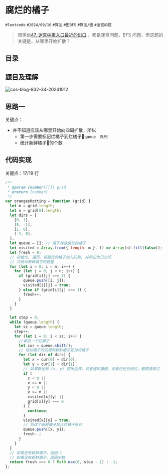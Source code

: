 
# 腐烂的橘子

`#leetcode`   `#2024/09/16`  `#算法`  `#图BFS` `#算法/图` `#迷宫问题` 


> 很类似[47.  迷宫中离入口最近的出口](/post/jY22PWrg.html) ，都是迷宫问题，BFS 问题，但这题的关键是，从哪里开始扩散？



## 目录
<!-- toc -->
 ## 题目及理解 

![cos-blog-832-34-20241012](https://blog-1310531898.cos.ap-beijing.myqcloud.com/832-34-20241012/Pasted%20image%2020240916091007.png)

## 思路一

关键点：
- 并不知道应该从哪里开始向四周扩散，所以
	- 第一步需要标记烂橘子到烂橘子🍊`queue  队列`
	- 统计新鲜橘子🍊的个数



## 代码实现


关键点：17/18 行

```javascript hl:17,18,59,60
/**
 * @param {number[][]} grid
 * @return {number}
 */
var orangesRotting = function (grid) {
  let m = grid.length;
  let n = grid[0].length;
  let dirs = [
    [0, 1],
    [0, -1],
    [1, 0],
    [-1, 0],
  ];
  let queue = []; // 用于存放腐烂的橘子
  let visited = Array.from({ length: m }, () => Array(n).fill(false));
  let fresh = 0;
  // 初始化, 遍历，将腐烂的橘子加入队列, 并标记为已访问
  // 并统计新鲜橘子的数量
  for (let i = 0; i < m; i++) {
    for (let j = 0; j < n; j++) {
      if (grid[i][j] === 2) {
        queue.push([i, j]);
        visited[i][j] = true;
      } else if (grid[i][j] === 1) {
        fresh++;
      }
    }
  }

  let step = 0;
  while (queue.length) {
    let sz = queue.length;
    step++;
    for (let i = 0; i < sz; i++) {
      //拿出一个烂橘子
      let cur = queue.shift();
      // 将烂橘子的四周的新鲜橘子变为烂橘子
      for (let dir of dirs) {
        let x = cur[0] + dir[0];
        let y = cur[1] + dir[1];
        // 如果新坐标 (x, y) 超出边界，或者遇到墙壁，或者已经访问过，都直接跳过
        if (
          x < 0 ||
          x >= m ||
          y < 0 ||
          y >= n ||
          visited[x][y] ||
          grid[x][y] === 0
        ) {
          continue;
        }
        visited[x][y] = true;
        // 将这个新鲜橘子加入烂橘子队列
        queue.push([x, y]);
        fresh--;
      }
    }
  }
  // 如果还有新鲜橘子，返回-1
  // 如果没有新鲜橘子，返回步数
  return fresh === 0 ? Math.max(0, step - 1) : -1;
};

```

